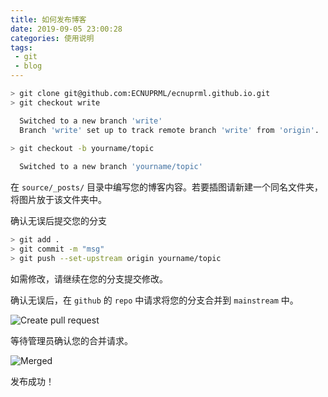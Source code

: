```yaml
---
title: 如何发布博客
date: 2019-09-05 23:00:28
categories: 使用说明
tags:
 - git
 - blog
---
```


```bash
> git clone git@github.com:ECNUPRML/ecnuprml.github.io.git
> git checkout write

  Switched to a new branch 'write'
  Branch 'write' set up to track remote branch 'write' from 'origin'.

> git checkout -b yourname/topic
  
  Switched to a new branch 'yourname/topic'
```

在 `source/_posts/` 目录中编写您的博客内容。若要插图请新建一个同名文件夹，将图片放于该文件夹中。

确认无误后提交您的分支

```bash
> git add .
> git commit -m "msg"
> git push --set-upstream origin yourname/topic
```

如需修改，请继续在您的分支提交修改。

确认无误后，在 `github` 的 `repo` 中请求将您的分支合并到 `mainstream` 中。

![Create pull request](PR.PNG)


等待管理员确认您的合并请求。

![Merged](merge.PNG)

发布成功！

